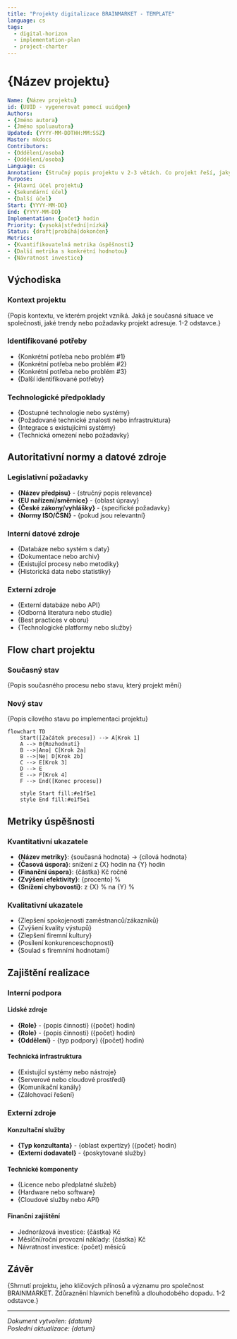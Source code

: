 ```yaml
---
title: "Projekty digitalizace BRAINMARKET - TEMPLATE"
language: cs
tags:
  - digital-horizon
  - implementation-plan
  - project-charter
---
```


# {Název projektu}

```yaml
Name: {Název projektu}
id: {UUID - vygenerovat pomocí uuidgen}
Authors:
- {Jméno autora}
- {Jméno spoluautora}
Updated: {YYYY-MM-DDTHH:MM:SSZ}
Master: mkdocs
Contributors:
- {Oddělení/osoba}
- {Oddělení/osoba}
Language: cs
Annotation: {Stručný popis projektu v 2-3 větách. Co projekt řeší, jaký je jeho hlavní cíl a přínos pro společnost BRAINMARKET.}
Purpose:
- {Hlavní účel projektu}
- {Sekundární účel}
- {Další účel}
Start: {YYYY-MM-DD}
End: {YYYY-MM-DD}
Implementation: {počet} hodin
Priority: {vysoká|střední|nízká}
Status: {draft|probíhá|dokončen}
Metrics:
- {Kvantifikovatelná metrika úspěšnosti}
- {Další metrika s konkrétní hodnotou}
- {Návratnost investice}
```

## Východiska

### Kontext projektu

{Popis kontextu, ve kterém projekt vzniká. Jaká je současná situace ve společnosti, jaké trendy nebo požadavky projekt adresuje. 1-2 odstavce.}

### Identifikované potřeby

- {Konkrétní potřeba nebo problém #1}
- {Konkrétní potřeba nebo problém #2}
- {Konkrétní potřeba nebo problém #3}
- {Další identifikované potřeby}

### Technologické předpoklady

- {Dostupné technologie nebo systémy}
- {Požadované technické znalosti nebo infrastruktura}
- {Integrace s existujícími systémy}
- {Technická omezení nebo požadavky}

## Autoritativní normy a datové zdroje

### Legislativní požadavky
- **{Název předpisu}** - {stručný popis relevance}
- **{EU nařízení/směrnice}** - {oblast úpravy}
- **{České zákony/vyhlášky}** - {specifické požadavky}
- **{Normy ISO/ČSN}** - {pokud jsou relevantní}

### Interní datové zdroje
- {Databáze nebo systém s daty}
- {Dokumentace nebo archiv}
- {Existující procesy nebo metodiky}
- {Historická data nebo statistiky}

### Externí zdroje
- {Externí databáze nebo API}
- {Odborná literatura nebo studie}
- {Best practices v oboru}
- {Technologické platformy nebo služby}

## Flow chart projektu

### Současný stav
{Popis současného procesu nebo stavu, který projekt mění}

### Nový stav
{Popis cílového stavu po implementaci projektu}

```mermaid
flowchart TD
    Start([Začátek procesu]) --> A[Krok 1]
    A --> B{Rozhodnutí}
    B -->|Ano| C[Krok 2a]
    B -->|Ne| D[Krok 2b]
    C --> E[Krok 3]
    D --> E
    E --> F[Krok 4]
    F --> End([Konec procesu])
    
    style Start fill:#e1f5e1
    style End fill:#e1f5e1
```

## Metriky úspěšnosti

### Kvantitativní ukazatele
- **{Název metriky}**: {současná hodnota} → {cílová hodnota}
- **{Časová úspora}**: snížení z {X} hodin na {Y} hodin
- **{Finanční úspora}**: {částka} Kč ročně
- **{Zvýšení efektivity}**: {procento} %
- **{Snížení chybovosti}**: z {X} % na {Y} %

### Kvalitativní ukazatele
- {Zlepšení spokojenosti zaměstnanců/zákazníků}
- {Zvýšení kvality výstupů}
- {Zlepšení firemní kultury}
- {Posílení konkurenceschopnosti}
- {Soulad s firemními hodnotami}

## Zajištění realizace

### Interní podpora

#### Lidské zdroje
- **{Role}** - {popis činnosti} ({počet} hodin)
- **{Role}** - {popis činnosti} ({počet} hodin)
- **{Oddělení}** - {typ podpory} ({počet} hodin)

#### Technická infrastruktura
- {Existující systémy nebo nástroje}
- {Serverové nebo cloudové prostředí}
- {Komunikační kanály}
- {Zálohovací řešení}

### Externí zdroje

#### Konzultační služby
- **{Typ konzultanta}** - {oblast expertízy} ({počet} hodin)
- **{Externí dodavatel}** - {poskytované služby}

#### Technické komponenty
- {Licence nebo předplatné služeb}
- {Hardware nebo software}
- {Cloudové služby nebo API}

#### Finanční zajištění
- Jednorázová investice: {částka} Kč
- Měsíční/roční provozní náklady: {částka} Kč
- Návratnost investice: {počet} měsíců

## Závěr

{Shrnutí projektu, jeho klíčových přínosů a významu pro společnost BRAINMARKET. Zdůraznění hlavních benefitů a dlouhodobého dopadu. 1-2 odstavce.}

---

*Dokument vytvořen: {datum}*  
*Poslední aktualizace: {datum}*
